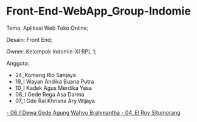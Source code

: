 # Front-End-WebApp_Group-Indomie
Tema: Aplikasi Web Toko Online;

Desain: Front End;

Owner: Kelompok Indomie-XI RPL 1;

Anggota:
- 24_Komang Rio Sanjaya
- 19_I Wayan Andika Buana Putra
- 10_I Kadek Agus Merdika Yasa
- 08_I Gede Rega Asa Darma
- 07_I Gde Rai Khrisna Ary Wijaya
<a href="https://www.instagram.com/agungwahyubrahamantha/">
  - 06_I Dewa Gede Agung Wahyu Brahmantha
</a>
<a href="https://www.instagram.com/_roy.exe/">
  - 04_El Roy Situmorang
</a>
